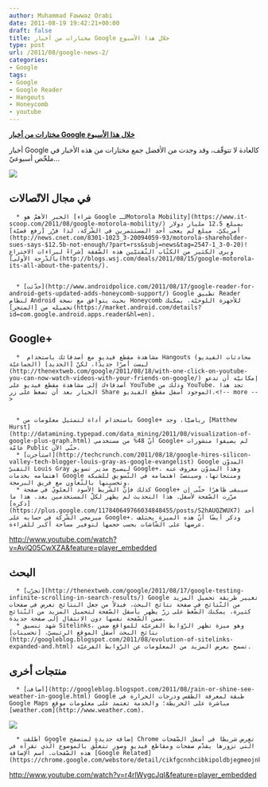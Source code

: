 ```yaml
---
author: Muhammad Fawwaz Orabi
date: 2011-08-19 19:42:21+00:00
draft: false
title: مختارات من أخبار Google خلال هذا الأسبوع
type: post
url: /2011/08/google-news-2/
categories:
- Google
tags:
- Google
- Google Reader
- Hangouts
- Honeycomb
- youtube
---
```


[**مختارات من أخبار Google خلال هذا الأسبوع**](https://www.it-scoop.com/2011/08/google-news-2/)


أخبار Google كالعادة لا تتوقّف، وقد وجدت من الأفضل جمع مختارات من هذه الأخبار في ملخّص أسبوعيّ...

[![](https://www.it-scoop.com/wp-content/uploads/2011/08/Google-logo.jpg)
](https://www.it-scoop.com/2011/08/google-news-2/)


## في مجال الاتّصالات





	  * الخبر الأهمّ هو [شراء Google لـMotorola Mobility](https://www.it-scoop.com/2011/08/google-motorola-mobility/) بمبلغ 12.5 مليار دولار أمريكيّ، مبلغ لم يعجب أحد المستثمرين في الشّركة، لذا قرّر [رفع قضيّة](http://news.cnet.com/8301-1023_3-20094059-93/motorola-shareholder-sues-says-$12.5b-not-enough/?part=rss&subj=news&tag=2547-1_3-0-20)! ويرى الكثير من الكتّاب التّقنيّين هذه الصّفقة [شراءً لبراءات الاختراع بالدّرجة الأولى](http://blogs.wsj.com/deals/2011/08/15/google-motorola-its-all-about-the-patents/).


	  * [حدّثت](http://www.androidpolice.com/2011/08/17/google-reader-for-android-gets-updated-adds-honeycomb-support/) Google تطبيق Reader لنظام Android بحيث يتوافق مع نسخة Honeycomb للأجهزة اللوحيّة. يمكنك تحميله من [المتجر](https://market.android.com/details?id=com.google.android.apps.reader&hl=en).



## Google+





	  *  مشاهدة مقطع فيديو مع أصدقائك باستخدام Hangouts (محادثات الفيديو الجماعيّة) ليست أمرًا جديدًا، لكنّ [الجديد](http://thenextweb.com/google/2011/08/18/with-one-click-on-youtube-you-can-now-watch-videos-with-your-friends-on-google/) إمكانيّة أن تدعو أصدقاءك إلى مشاهدة مقطع فيديو على YouTube وذلك من YouTube. تجد هذا الخيار بعد أن تضغط على زر Share الموجود أسفل مقطع الفيديو.<!-- more -->


	  * باستخدام أداة لتمثيل معلومات من Google+ رياضيًّا، وجد [Matthew Hurst](http://datamining.typepad.com/data_mining/2011/08/visualization-of-google-plus-graph.html) أنّ 48% من مستخدمي Google+ لم يضيفوا منشورات عامّة Public حتّى الآن.
	  * [استأجرت](http://techcrunch.com/2011/08/18/google-hires-silicon-valley-tech-blogger-louis-gray-as-google-evangelist) Google المدوّن التقنيّ Louis Gray ليصبح مدير تسويق Google+، وهذا المدوّن معروف عنه اهتمامه بخدمات Google ومنتجاتها، وسينصبّ اهتمامه في التّسويق للشبكة وتحسينها بالتّعاون مع فريق البرمجة.
	  * كذلك فإنّ الشّريط الأسود العلويّ في صفحة Google+ سيبقى ظاهرًا حتّى إن مرّرت الصّفحة لأسفل. هذا التحديث لم يظهر لكلّ المستخدمين بعد. هذا ما [ذكره](https://plus.google.com/117840649766034848455/posts/S2hAUQZWUX7) أحد مبرمجي الشّركة في حسابه على Google+. وذكر أيضًا أنّ هذه الميزة يختلف عرضها على الشّاشات بحسب حجمها لتوفير مساحة أكبر للقراءة.

http://www.youtube.com/watch?v=AviQ05CwXZA&feature=player_embedded


## البحث





	  * [تجرّب](http://thenextweb.com/google/2011/08/17/google-testing-infinite-scrolling-in-search-results/) Google تغيير طريقة تحميل المزيد من النّتائج في صفحة نتائج البحث، فبدلاً من جعل النتائج تعرض في صفحات كثيرة، يمكنك الضّغط على زرّ يظهر بأسفل الصّفحة لتحميل المزيد من النّتائج ضمن الصّفحة نفسها دون الانتقال إلى صفحة جديدة.
	  * شهد تنسيق Sitelinks، وهو ميزة تظهر الرّوابط الفرعيّة للمواقع ضمن نتائج البحث أسفل الموقع الرئيسيّ، [تحسينات](http://googleblog.blogspot.com/2011/08/evolution-of-sitelinks-expanded-and.html) تسمح بعرض المزيد من المعلومات عن الرّوابط الفرعيّة.



## منتجات أخرى





	  * [أضافت](http://googleblog.blogspot.com/2011/08/rain-or-shine-see-weather-in-google.html) Google طبقة لمعرفة الطّقس ودرجات الحرارة في Google Maps مباشرة على الخريطة؛ والخدمة تعتمد على معلومات موقع [weather.com](http://www.weather.com).

[![](https://2.bp.blogspot.com/-EPAo0tkXf7g/Tk0_42F_fRI/AAAAAAAAIak/7yKB8kM2sno/s400/weather.png)
](https://www.it-scoop.com/2011/08/google-news-2/)



	  * أطلقت Google إضافة جديدة لمتصفح Chrome تعرض شريطًا في أسفل الصّفحات الّتي تزورها يقدّم صفحات ومقاطع فيديو وصور تتعلّق بالموضوع الّذي تقرأه في هذه الصّفحات. اسم الإضافة [Google Related](https://chrome.google.com/webstore/detail/cikfgcnnhcibkipoldbjegmeojnkaled).

http://www.youtube.com/watch?v=r4rlWygcJqI&feature=player_embedded
